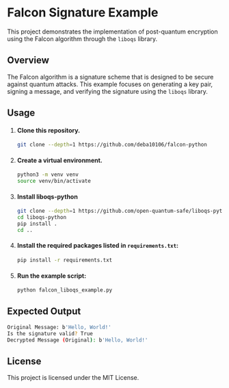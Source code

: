 # Falcon Signature Example

This project demonstrates the implementation of post-quantum encryption using the Falcon algorithm through the `liboqs` library.

## Overview
The Falcon algorithm is a signature scheme that is designed to be secure against quantum attacks. This example focuses on generating a key pair, signing a message, and verifying the signature using the `liboqs` library.

## Usage
1. #### Clone this repository.
   ```bash
   git clone --depth=1 https://github.com/deba10106/falcon-python
   ```
2. #### Create a virtual environment.
   ```bash
   python3 -m venv venv
   source venv/bin/activate
   ```
3. #### Install liboqs-python
   ```bash
   git clone --depth=1 https://github.com/open-quantum-safe/liboqs-python
   cd liboqs-python
   pip install .
   cd ..
   ```
4. #### Install the required packages listed in `requirements.txt`:
   ```bash
   pip install -r requirements.txt
   ```
5. #### Run the example script:
   ```bash
   python falcon_liboqs_example.py
   ```

## Expected Output
```bash
Original Message: b'Hello, World!'
Is the signature valid? True
Decrypted Message (Original): b'Hello, World!'
```




## License
This project is licensed under the MIT License.
